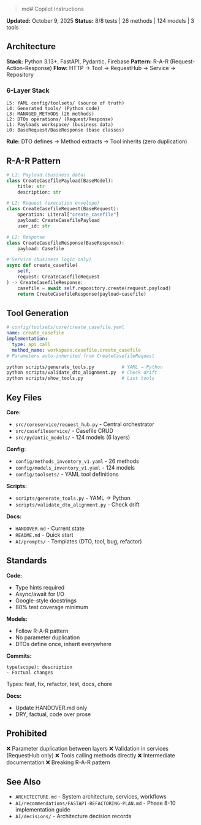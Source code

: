 >md# Copilot Instructions

**Updated:** October 9, 2025
**Status:** 8/8 tests | 26 methods | 124 models | 3 tools



## Architecture

**Stack:** Python 3.13+, FastAPI, Pydantic, Firebase
**Pattern:** R-A-R (Request-Action-Response)
**Flow:** HTTP → Tool → RequestHub → Service → Repository

### 6-Layer Stack
```
L5: YAML config/toolsets/ (source of truth)
L4: Generated tools/ (Python code)
L3: MANAGED_METHODS (26 methods)
L2: DTOs operations/ (Request/Response)
L1: Payloads workspace/ (business data)
L0: BaseRequest/BaseResponse (base classes)
```

**Rule:** DTO defines → Method extracts → Tool inherits (zero duplication)



## R-A-R Pattern

```python
# L1: Payload (business data)
class CreateCasefilePayload(BaseModel):
    title: str
    description: str

# L2: Request (execution envelope)
class CreateCasefileRequest(BaseRequest):
    operation: Literal["create_casefile"]
    payload: CreateCasefilePayload
    user_id: str

# L2: Response
class CreateCasefileResponse(BaseResponse):
    payload: Casefile

# Service (business logic only)
async def create_casefile(
    self,
    request: CreateCasefileRequest
) -> CreateCasefileResponse:
    casefile = await self.repository.create(request.payload)
    return CreateCasefileResponse(payload=casefile)
```



## Tool Generation

```yaml
# config/toolsets/core/create_casefile.yaml
name: create_casefile
implementation:
  type: api_call
  method_name: workspace.casefile.create_casefile
# Parameters auto-inherited from CreateCasefileRequest
```

```bash
python scripts/generate_tools.py          # YAML → Python
python scripts/validate_dto_alignment.py  # Check drift
python scripts/show_tools.py              # List tools
```



## Key Files

**Core:**
- `src/coreservice/request_hub.py` - Central orchestrator
- `src/casefileservice/` - Casefile CRUD
- `src/pydantic_models/` - 124 models (6 layers)

**Config:**
- `config/methods_inventory_v1.yaml` - 26 methods
- `config/models_inventory_v1.yaml` - 124 models
- `config/toolsets/` - YAML tool definitions

**Scripts:**
- `scripts/generate_tools.py` - YAML → Python
- `scripts/validate_dto_alignment.py` - Check drift

**Docs:**
- `HANDOVER.md` - Current state
- `README.md` - Quick start
- `AI/prompts/` - Templates (DTO, tool, bug, refactor)



## Standards

**Code:**
- Type hints required
- Async/await for I/O
- Google-style docstrings
- 80% test coverage minimum

**Models:**
- Follow R-A-R pattern
- No parameter duplication
- DTOs define once, inherit everywhere

**Commits:**
```
type(scope): description
- Factual changes
```
Types: feat, fix, refactor, test, docs, chore

**Docs:**
- Update HANDOVER.md only
- DRY, factual, code over prose



## Prohibited

❌ Parameter duplication between layers
❌ Validation in services (RequestHub only)
❌ Tools calling methods directly
❌ Intermediate documentation
❌ Breaking R-A-R pattern



## See Also

- `ARCHITECTURE.md` - System architecture, services, workflows
- `AI/recommendations/FASTAPI-REFACTORING-PLAN.md` - Phase 8-10 implementation guide
- `AI/decisions/` - Architecture decision records
